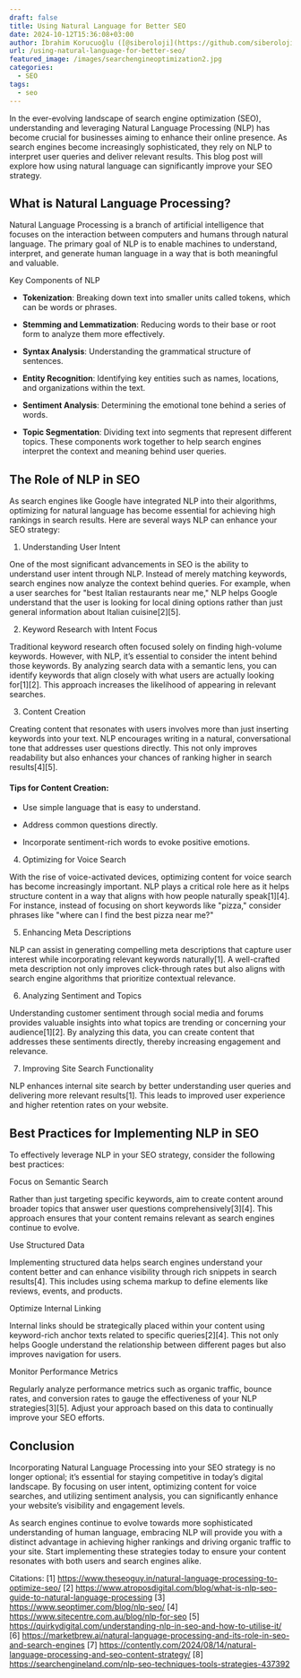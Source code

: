 ```yaml
---
draft: false
title: Using Natural Language for Better SEO
date: 2024-10-12T15:36:08+03:00
author: İbrahim Korucuoğlu ([@siberoloji](https://github.com/siberoloji))
url: /using-natural-language-for-better-seo/
featured_image: /images/searchengineoptimization2.jpg
categories:
  - SEO
tags:
  - seo
---
```

In the ever-evolving landscape of search engine optimization (SEO), understanding and leveraging Natural Language Processing (NLP) has become crucial for businesses aiming to enhance their online presence. As search engines become increasingly sophisticated, they rely on NLP to interpret user queries and deliver relevant results. This blog post will explore how using natural language can significantly improve your SEO strategy.

## What is Natural Language Processing?

Natural Language Processing is a branch of artificial intelligence that focuses on the interaction between computers and humans through natural language. The primary goal of NLP is to enable machines to understand, interpret, and generate human language in a way that is both meaningful and valuable.

Key Components of NLP
* **Tokenization**: Breaking down text into smaller units called tokens, which can be words or phrases.

* **Stemming and Lemmatization**: Reducing words to their base or root form to analyze them more effectively.

* **Syntax Analysis**: Understanding the grammatical structure of sentences.

* **Entity Recognition**: Identifying key entities such as names, locations, and organizations within the text.

* **Sentiment Analysis**: Determining the emotional tone behind a series of words.

* **Topic Segmentation**: Dividing text into segments that represent different topics.
These components work together to help search engines interpret the context and meaning behind user queries.

## The Role of NLP in SEO

As search engines like Google have integrated NLP into their algorithms, optimizing for natural language has become essential for achieving high rankings in search results. Here are several ways NLP can enhance your SEO strategy:

1. Understanding User Intent

One of the most significant advancements in SEO is the ability to understand user intent through NLP. Instead of merely matching keywords, search engines now analyze the context behind queries. For example, when a user searches for "best Italian restaurants near me," NLP helps Google understand that the user is looking for local dining options rather than just general information about Italian cuisine[2][5].

2. Keyword Research with Intent Focus

Traditional keyword research often focused solely on finding high-volume keywords. However, with NLP, it’s essential to consider the intent behind those keywords. By analyzing search data with a semantic lens, you can identify keywords that align closely with what users are actually looking for[1][2]. This approach increases the likelihood of appearing in relevant searches.

3. Content Creation

Creating content that resonates with users involves more than just inserting keywords into your text. NLP encourages writing in a natural, conversational tone that addresses user questions directly. This not only improves readability but also enhances your chances of ranking higher in search results[4][5].
#### Tips for Content Creation:
* Use simple language that is easy to understand.

* Address common questions directly.

* Incorporate sentiment-rich words to evoke positive emotions.
4. Optimizing for Voice Search

With the rise of voice-activated devices, optimizing content for voice search has become increasingly important. NLP plays a critical role here as it helps structure content in a way that aligns with how people naturally speak[1][4]. For instance, instead of focusing on short keywords like "pizza," consider phrases like "where can I find the best pizza near me?"

5. Enhancing Meta Descriptions

NLP can assist in generating compelling meta descriptions that capture user interest while incorporating relevant keywords naturally[1]. A well-crafted meta description not only improves click-through rates but also aligns with search engine algorithms that prioritize contextual relevance.

6. Analyzing Sentiment and Topics

Understanding customer sentiment through social media and forums provides valuable insights into what topics are trending or concerning your audience[1][2]. By analyzing this data, you can create content that addresses these sentiments directly, thereby increasing engagement and relevance.

7. Improving Site Search Functionality

NLP enhances internal site search by better understanding user queries and delivering more relevant results[1]. This leads to improved user experience and higher retention rates on your website.

## Best Practices for Implementing NLP in SEO

To effectively leverage NLP in your SEO strategy, consider the following best practices:

Focus on Semantic Search

Rather than just targeting specific keywords, aim to create content around broader topics that answer user questions comprehensively[3][4]. This approach ensures that your content remains relevant as search engines continue to evolve.

Use Structured Data

Implementing structured data helps search engines understand your content better and can enhance visibility through rich snippets in search results[4]. This includes using schema markup to define elements like reviews, events, and products.

Optimize Internal Linking

Internal links should be strategically placed within your content using keyword-rich anchor texts related to specific queries[2][4]. This not only helps Google understand the relationship between different pages but also improves navigation for users.

Monitor Performance Metrics

Regularly analyze performance metrics such as organic traffic, bounce rates, and conversion rates to gauge the effectiveness of your NLP strategies[3][5]. Adjust your approach based on this data to continually improve your SEO efforts.

## Conclusion

Incorporating Natural Language Processing into your SEO strategy is no longer optional; it’s essential for staying competitive in today’s digital landscape. By focusing on user intent, optimizing content for voice searches, and utilizing sentiment analysis, you can significantly enhance your website’s visibility and engagement levels.

As search engines continue to evolve towards more sophisticated understanding of human language, embracing NLP will provide you with a distinct advantage in achieving higher rankings and driving organic traffic to your site. Start implementing these strategies today to ensure your content resonates with both users and search engines alike.

Citations: [1] https://www.theseoguy.in/natural-language-processing-to-optimize-seo/ [2] https://www.atroposdigital.com/blog/what-is-nlp-seo-guide-to-natural-language-processing [3] https://www.seoptimer.com/blog/nlp-seo/ [4] https://www.sitecentre.com.au/blog/nlp-for-seo [5] https://quirkydigital.com/understanding-nlp-in-seo-and-how-to-utilise-it/ [6] https://marketbrew.ai/natural-language-processing-and-its-role-in-seo-and-search-engines [7] https://contently.com/2024/08/14/natural-language-processing-and-seo-content-strategy/ [8] https://searchengineland.com/nlp-seo-techniques-tools-strategies-437392
